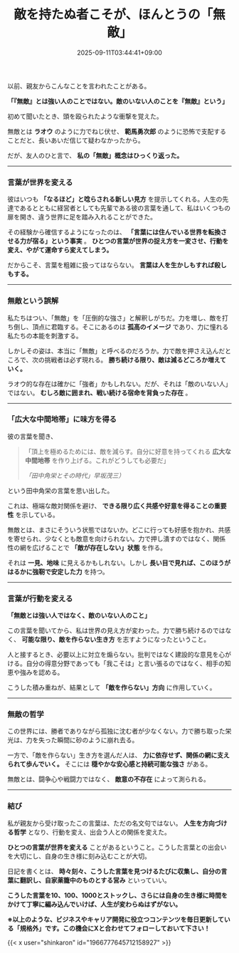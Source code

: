 ﻿---
title: "敵を持たぬ者こそが、ほんとうの「無敵」"
date: 2025-09-11T03:44:41+09:00
draft: false
---

以前、親友からこんなことを言われたことがある。

**「『無敵』とは強い人のことではない。敵のいない人のことを『無敵』という」**

初めて聞いたとき、頭を殴られたような衝撃を覚えた。

無敵とは **ラオウ** のように力でねじ伏せ、 **範馬勇次郎** のように恐怖で支配することだと、長いあいだ信じて疑わなかったから。

だが、友人のひと言で、 **私の「無敵」概念はひっくり返った。**



---



### 言葉が世界を変える

彼はいつも **「なるほど」と唸らされる新しい見方** を提示してくれる。人生の先達であるとともに経営者としても先輩である彼の言葉を通して、私はいくつもの扉を開き、違う世界に足を踏み入れることができた。

その経験から確信するようになったのは、 **「言葉には住んでいる世界を転換させる力が宿る」という事実** 。 **ひとつの言葉が世界の捉え方を一変させ、行動を変え、やがて運命すら変えてしまう。**

だからこそ、言葉を粗雑に扱ってはならない。 **言葉は人を生かしもすれば殺しもする。**



---



### 無敵という誤解

私たちはつい、「無敵」を「圧倒的な強さ」と解釈しがちだ。力を増し、敵を打ち倒し、頂点に君臨する。そこにあるのは **孤高のイメージ** であり、力に憧れる私たちの本能を刺激する。

しかしその姿は、本当に「無敵」と呼べるのだろうか。力で敵を押さえ込んだところで、次の挑戦者は必ず現れる。 **勝ち続ける限り、敵は減るどころか増えていく。**

ラオウ的な存在は確かに「強者」かもしれない。だが、それは「敵のいない人」ではない。 **むしろ敵に囲まれ、戦い続ける宿命を背負った存在** 。



---



### 「広大な中間地帯」に味方を得る

彼の言葉を聞き、

> 「頂上を極めるためには、敵を減らす。自分に好意を持ってくれる **広大な中間地帯** を作り上げる。これがどうしても必要だ」
> 
> *「田中角栄とその時代」早坂茂三）*

という田中角栄の言葉を思い出した。

これは、極端な敵対関係を避け、 **できる限り広く共感や好意を得ることの重要性** を示している。

無敵とは、まさにそういう状態ではないか。どこに行っても好感を抱かれ、共感を寄せられ、少なくとも敵意を向けられない。力で押し潰すのではなく、関係性の網を広げることで **「敵が存在しない」状態** を作る。

それは **一見、地味** に見えるかもしれない。しかし **長い目で見れば、このほうがはるかに強靭で安定した力** を持つ。



---



### 言葉が行動を変える

**「無敵とは強い人ではなく、敵のいない人のこと」**

この言葉を聞いてから、私は世界の見え方が変わった。力で勝ち続けるのではなく、 **可能な限り、敵を作らない生き方** を志すようになったということ。

人と接するとき、必要以上に対立を煽らない。批判ではなく建設的な意見を心がける。自分の得意分野であっても「我こそは」と言い張るのではなく、相手の知恵や強みを認める。

こうした積み重ねが、結果として **「敵を作らない」方向** に作用していく。



---



### 無敵の哲学

この世界には、勝者でありながら孤独に沈む者が少なくない。力で勝ち取った栄光は、力を失った瞬間に砂のように崩れ去る。

一方で、「敵を作らない」生き方を選んだ人は、 **力に依存せず、関係の網に支えられて歩んでいく。** そこには **穏やかな安心感と持続可能な強さ** がある。

無敵とは、闘争心や戦闘力ではなく、 **敵意の不存在** によって測られる。



---



### 結び

私が親友から受け取ったこの言葉は、ただの名文句ではない。 **人生を方向づける哲学** となり、行動を変え、出会う人との関係を変えた。

**ひとつの言葉が世界を変える** ことがあるということ。こうした言葉との出会いを大切にし、自身の生き様に刻み込むことが大切。

日記を書くとは、 **時々刻々、こうした言葉を見つけるたびに収集し、自分の言葉に翻訳し、自家薬籠中のものとする営み** といっていい。

**こうした言葉を10、100、1000とストックし、さらには自身の生き様に時間をかけて丁寧に編み込んでいけば、人生が変わらぬはずがない。**



**※以上のような、ビジネスやキャリア開発に役立つコンテンツを毎日更新している「規格外」です。この機会にXと合わせてフォローしておいて下さい！**



{{< x user="shinkaron" id="1966777645712158927" >}}